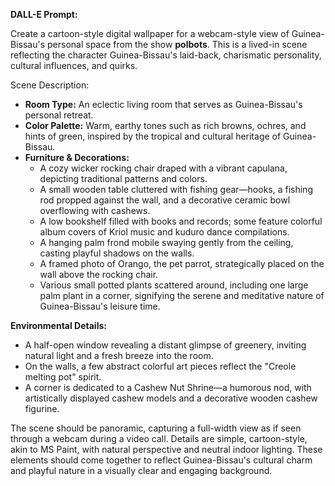 **DALL-E Prompt:**

Create a cartoon-style digital wallpaper for a webcam-style view of Guinea-Bissau's personal space from the show **polbots**. This is a lived-in scene reflecting the character Guinea-Bissau's laid-back, charismatic personality, cultural influences, and quirks.

Scene Description:
- **Room Type:** An eclectic living room that serves as Guinea-Bissau's personal retreat.
- **Color Palette:** Warm, earthy tones such as rich browns, ochres, and hints of green, inspired by the tropical and cultural heritage of Guinea-Bissau.
- **Furniture & Decorations:**
  - A cozy wicker rocking chair draped with a vibrant capulana, depicting traditional patterns and colors.
  - A small wooden table cluttered with fishing gear—hooks, a fishing rod propped against the wall, and a decorative ceramic bowl overflowing with cashews.
  - A low bookshelf filled with books and records; some feature colorful album covers of Kriol music and kuduro dance compilations.
  - A hanging palm frond mobile swaying gently from the ceiling, casting playful shadows on the walls.
  - A framed photo of Orango, the pet parrot, strategically placed on the wall above the rocking chair.
  - Various small potted plants scattered around, including one large palm plant in a corner, signifying the serene and meditative nature of Guinea-Bissau's leisure time.

**Environmental Details:**
- A half-open window revealing a distant glimpse of greenery, inviting natural light and a fresh breeze into the room.
- On the walls, a few abstract colorful art pieces reflect the "Creole melting pot" spirit.
- A corner is dedicated to a Cashew Nut Shrine—a humorous nod, with artistically displayed cashew models and a decorative wooden cashew figurine.
  
The scene should be panoramic, capturing a full-width view as if seen through a webcam during a video call. Details are simple, cartoon-style, akin to MS Paint, with natural perspective and neutral indoor lighting. These elements should come together to reflect Guinea-Bissau's cultural charm and playful nature in a visually clear and engaging background.